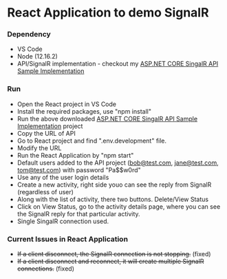 # React Application to demo SignalR

### Dependency
- VS Code
- Node (12.16.2)
- API/SignalR implementation - checkout my [ASP.NET CORE SingalR API Sample Implementation](https://github.com/MathavanN/asp_net_core_signalR)

### Run
- Open the React project in VS Code
- Install the required packages, use "npm install"
- Run the above downloaded [ASP.NET CORE SingalR API Sample Implementation](https://github.com/MathavanN/asp_net_core_signalR) project
- Copy the URL of API
- Go to React project and find ".env.development" file.
- Modify the URL
- Run the React Application by "npm start"
- Default users added to the API project (bob@test.com, jane@test.com, tom@test.com) with password "Pa$$w0rd"
- Use any of the user login details
- Create a new activity, right side youo can see the reply from SignalR (regardless of user)
- Along with the list of activity, there two buttons. Delete/View Status
- Click on View Status, go to the activity details page, where you can see the SignalR reply for that particular activity.
- Single SingalR connection used.

### Current Issues in React Application
- ~~If a client disconnect, the SignalR connection is not stopping.~~ (fixed)
- ~~If a client disconnect and reconnect, it will create multiple SignalR connections.~~ (fixed)
